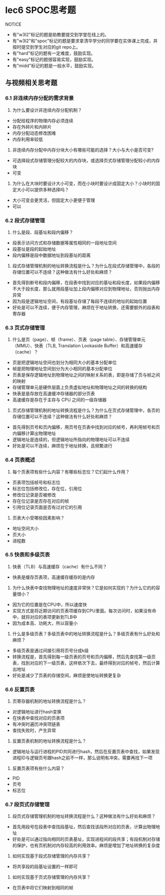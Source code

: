 # lec6 SPOC思考题


NOTICE
- 有"w3l2"标记的题是助教要提交到学堂在线上的。
- 有"w3l2"和"spoc"标记的题是要求拿清华学分的同学要在实体课上完成，并按时提交到学生对应的git repo上。
- 有"hard"标记的题有一定难度，鼓励实现。
- 有"easy"标记的题很容易实现，鼓励实现。
- 有"midd"标记的题是一般水平，鼓励实现。

## 与视频相关思考题

### 6.1	非连续内存分配的需求背景
 1. 为什么要设计非连续内存分配机制？
 - 分配给程序的物理内存必须连续
 - 存在外碎片和内碎片
 - 内存分配动态修改困难
 - 内存利用率较低

 1. 非连续内存分配中内存分块大小有哪些可能的选择？大小与大小是否可变?
 - 可选择段式存储管理分配较大的内存块，或选择页式存储管理分配较小的内存块
 - 可变

 1. 为什么在大块时要设计大小可变，而在小块时要设计成固定大小？小块时的固定大小可以提供多种选择吗？
 - 大小可变会更灵活，但固定大小更便于管理
 - 可以

### 6.2	段式存储管理
 1. 什么是段、段基址和段内偏移？
 - 段表示访问方式和存储数据等属性相同的一段地址空间
 - 段基址是段的起始地址
 - 段内偏移是段中数据地址到段基址的距离


 1. 段式存储管理机制的地址转换流程是什么？为什么在段式存储管理中，各段的存储位置可以不连续？这种做法有什么好处和麻烦？
 - 首先得到断号和段内偏移，在段表中找到对应的基址和段长度，如果段内偏移不大于段长度，那么就用段基址加上段内偏移对应到物理地址，否则抛出内存异常
 - 因为段是逻辑地址空间，有段基址存储了每段不连续的地址的起始位置
 - 好处是可以不连续，便于内存管理，麻烦在于地址转换，还需要额外的段表和寄存器

### 6.3	页式存储管理
 1. 什么是页（page）、帧（frame）、页表（page table）、存储管理单元（MMU）、快表（TLB, Translation Lookaside Buffer）和高速缓存（cache）？
 - 页是把逻辑地址空间也划分为相同大小的基本分配单位
 - 帧是把物理地址空间划分为大小相同的基本分配单位
 - 页表是保存逻辑地址到物理地址之间的映射关系的表，即是存储了页与帧之间的映射
 - 存储管理单元是硬件层面上负责虚拟地址和物理地址之间的转换的结构
 - 快表是是存放在高速缓冲存储器的部分页表
 - 高速缓存是存在于主存与 CPU 之间的一级存储器
 
 1. 页式存储管理机制的地址转换流程是什么？为什么在页式存储管理中，各页的存储位置可以不连续？这种做法有什么好处和麻烦？
 - 首先得到页号和页内偏移，用页号在页表中找到对应的帧号，再利用帧号和页内偏移计算出物理地址
 - 逻辑地址是连续的，但逻辑地址所指向的物理地址可以不连续
 - 好处是可以不连续，麻烦在于地址转换，且频繁进行


### 6.4	页表概述
 1. 每个页表项有些什么内容？有哪些标志位？它们起什么作用？
 - 页表项包括帧号和标志位
 - 标志位包括修改位，存在位，引用位
 - 修改位记录是否被修改
 - 存在位记录是否存在对应的帧
 - 引用位记录页面是否有过对它的引用
 
 1. 页表大小受哪些因素影响？
 - 地址空间大小
 - 页大小
 - 进程数

### 6.5	快表和多级页表
 1. 快表（TLB）与高速缓存（cache）有什么不同？
 - 快表是缓存页表项，高速缓存缓存的是内存
 
 1. 为什么快表中查找物理地址的速度非常快？它是如何实现的？为什么它的的容量很小？
 - 因为它的位置是在CPU中，所以速度快
 - 实现方式是将近期访问的页表项缓存到CPU里面。每次访问时，如果没有命中，就将对应的表项更新到TLB中
 - 因为成本高、功耗大，所以容量小
 
 1. 什么是多级页表？多级页表中的地址转换流程是什么？多级页表有什么好处和麻烦？
 - 多级页表是通过间接引用将页号分成k级
 - 转换流程是，首先得到每一级页表的页号和页内偏移，然后先查找第一级页表，找到对应的下一级页表，这样依次下去，最终得到对应的帧号，然后计算出地址
 - 好处是减少了页表的存储空间，麻烦是使地址转换更复杂

### 6.6	反置页表
 1. 页寄存器机制的地址转换流程是什么？
 - 对逻辑地址进行hash变换
 - 在快表中查找对应的页表项
 - 有冲突时遍历冲突项链表
 - 查找失败时，产生异常
 
 1. 反置页表机制的地址转换流程是什么？
 - 逻辑地址与运行进程的PID共同进行hash，然后在反置页表中查找，如果发现进程ID与逻辑页号跟hash之前不一样，那么说明有冲突，需要再找下一项
 
 
 1. 反置页表项有些什么内容？
 - PID
 - 页号
 - 标志位

### 6.7	段页式存储管理
 1. 段页式存储管理机制的地址转换流程是什么？这种做法有什么好处和麻烦？
 - 首先用段号在段表中查找段基址，然后查找该段所对应的页表，计算出物理地址
 - 好处是可以通过指向相同的页表基址，实现进程间的段共享；有段机制对存储的保护，也有页机制对内存较高的利用效率。麻烦是增加了地址转换的复杂度
 
 1. 如何实现基于段式存储管理的内存共享？
 - 将共享段的段基址设置的一样即可
 
 1. 如何实现基于页式存储管理的内存共享？
 - 在页表中将它们映射到相同的帧
